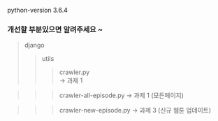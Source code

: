 python-version 3.6.4

### 개선할 부분있으면 알려주세요 ~


>django 
>>utils 
>>> crawler.py    
   -> 과제 1

>>> crawler-all-episode.py
   -> 과제 1 (모든페이지)

>>>crawler-new-episode.py 
   -> 과제 3 (신규 웹툰 업데이트)
